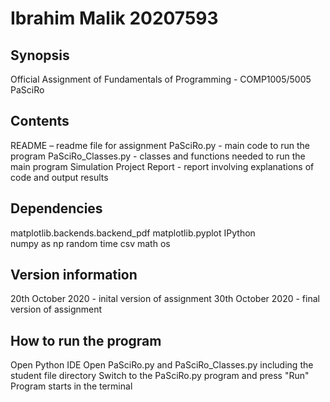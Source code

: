 Ibrahim Malik
20207593
=======

## Synopsis

Official Assignment of Fundamentals of Programming - COMP1005/5005
PaSciRo

## Contents

README – readme file for assignment
PaSciRo.py - main code to run the program
PaSciRo_Classes.py - classes and functions needed to run the main program
Simulation Project Report - report involving explanations of code and output results

## Dependencies

matplotlib.backends.backend_pdf
matplotlib.pyplot
IPython  
numpy as np
random
time
csv
math
os

## Version information

20th October 2020 - inital version of assignment
30th October 2020 - final version of assignment

## How to run the program

Open Python IDE
Open PaSciRo.py and PaSciRo_Classes.py  including the student file directory
Switch to the PaSciRo.py program and press "Run"
Program starts in the terminal

